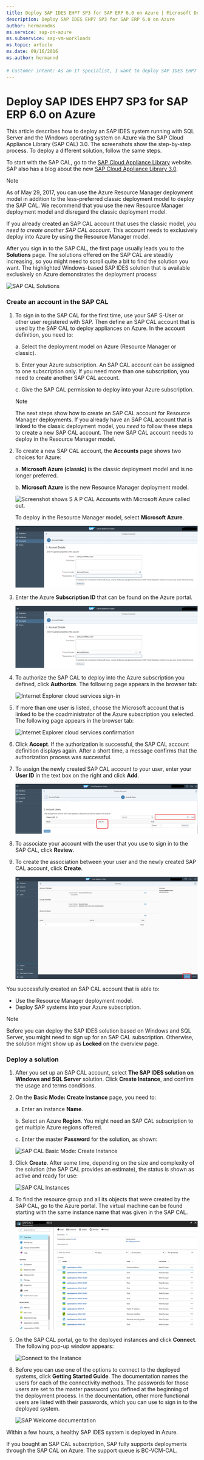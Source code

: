 ```yaml
---
title: Deploy SAP IDES EHP7 SP3 for SAP ERP 6.0 on Azure | Microsoft Docs
description: Deploy SAP IDES EHP7 SP3 for SAP ERP 6.0 on Azure
author: hermanndms
ms.service: sap-on-azure
ms.subservice: sap-vm-workloads
ms.topic: article
ms.date: 09/16/2016
ms.author: hermannd

# Customer intent: As an IT specialist, I want to deploy SAP IDES EHP7 SP3 for SAP ERP 6.0 on Azure using the SAP Cloud Appliance Library, so that I can set up a fully operational SAP system efficiently and utilize cloud resources.
---
```

# Deploy SAP IDES EHP7 SP3 for SAP ERP 6.0 on Azure
This article describes how to deploy an SAP IDES system running with SQL Server and the Windows operating system on Azure via the SAP Cloud Appliance Library (SAP CAL) 3.0. The screenshots show the step-by-step process. To deploy a different solution, follow the same steps.

To start with the SAP CAL, go to the [SAP Cloud Appliance Library](https://cal.sap.com/) website. SAP also has a blog about the new [SAP Cloud Appliance Library 3.0](https://scn.sap.com/community/cloud-appliance-library/blog/2016/05/27/sap-cloud-appliance-library-30-came-with-a-new-user-experience). 

> [!NOTE]
> As of May 29, 2017, you can use the Azure Resource Manager deployment model in addition to the less-preferred classic deployment model to deploy the SAP CAL. We recommend that you use the new Resource Manager deployment model and disregard the classic deployment model.

If you already created an SAP CAL account that uses the classic model, *you need to create another SAP CAL account*. This account needs to exclusively deploy into Azure by using the Resource Manager model.

After you sign in to the SAP CAL, the first page usually leads you to the **Solutions** page. The solutions offered on the SAP CAL are steadily increasing, so you might need to scroll quite a bit to find the solution you want. The highlighted Windows-based SAP IDES solution that is available exclusively on Azure demonstrates the deployment process:

![SAP CAL Solutions](./media/cal-ides-erp6-ehp7-sp3-sql/ides-pic1.jpg)

### Create an account in the SAP CAL
1. To sign in to the SAP CAL for the first time, use your SAP S-User or other user registered with SAP. Then define an SAP CAL account that is used by the SAP CAL to deploy appliances on Azure. In the account definition, you need to:

    a. Select the deployment model on Azure (Resource Manager or classic).

    b. Enter your Azure subscription. An SAP CAL account can be assigned to one subscription only. If you need more than one subscription, you need to create another SAP CAL account.
    
    c. Give the SAP CAL permission to deploy into your Azure subscription.

   > [!NOTE]
   >  The next steps show how to create an SAP CAL account for Resource Manager deployments. If you already have an SAP CAL account that is linked to the classic deployment model, you *need* to follow these steps to create a new SAP CAL account. The new SAP CAL account needs to deploy in the Resource Manager model.

1. To create a new SAP CAL account, the **Accounts** page shows two choices for Azure: 

    a. **Microsoft Azure (classic)** is the classic deployment model and is no longer preferred.

    b. **Microsoft Azure** is the new Resource Manager deployment model.

    ![Screenshot shows S A P CAL Accounts with Microsoft Azure called out.](./media/cal-ides-erp6-ehp7-sp3-sql/s4h-pic-2a.PNG)

    To deploy in the Resource Manager model, select **Microsoft Azure**.

    ![Screenshot shows S A P CAL Accounts.](./media/cal-ides-erp6-ehp7-sp3-sql/s4h-pic3c.PNG)

1. Enter the Azure **Subscription ID** that can be found on the Azure portal. 

    ![SAP CAL Subscription ID](./media/cal-ides-erp6-ehp7-sp3-sql/s4h-pic3c.PNG)

1. To authorize the SAP CAL to deploy into the Azure subscription you defined, click **Authorize**. The following page appears in the browser tab:

    ![Internet Explorer cloud services sign-in](./media/cal-ides-erp6-ehp7-sp3-sql/s4h-pic4c.PNG)

1. If more than one user is listed, choose the Microsoft account that is linked to be the coadministrator of the Azure subscription you selected. The following page appears in the browser tab:

    ![Internet Explorer cloud services confirmation](./media/cal-ides-erp6-ehp7-sp3-sql/s4h-pic5a.PNG)

1. Click **Accept**. If the authorization is successful, the SAP CAL account definition displays again. After a short time, a message confirms that the authorization process was successful.

1. To assign the newly created SAP CAL account to your user, enter your **User ID** in the text box on the right and click **Add**. 

    ![Account to user association](./media/cal-ides-erp6-ehp7-sp3-sql/s4h-pic8a.PNG)

1. To associate your account with the user that you use to sign in to the SAP CAL, click **Review**. 

1. To create the association between your user and the newly created SAP CAL account, click **Create**.

    ![User to account association](./media/cal-ides-erp6-ehp7-sp3-sql/s4h-pic9b.PNG)

You successfully created an SAP CAL account that is able to:

- Use the Resource Manager deployment model.
- Deploy SAP systems into your Azure subscription.

> [!NOTE]
> Before you can deploy the SAP IDES solution based on Windows and SQL Server, you might need to sign up for an SAP CAL subscription. Otherwise, the solution might show up as **Locked** on the overview page.

### Deploy a solution
1. After you set up an SAP CAL account, select **The SAP IDES solution on Windows and SQL Server** solution. Click **Create Instance**, and confirm the usage and terms conditions. 

1. On the **Basic Mode: Create Instance** page, you need to:

    a. Enter an instance **Name**.

    b. Select an Azure **Region**. You might need an SAP CAL subscription to get multiple Azure regions offered.

    c.  Enter the master **Password** for the solution, as shown:

    ![SAP CAL Basic Mode: Create Instance](./media/cal-ides-erp6-ehp7-sp3-sql/ides-pic10a.png)

1. Click **Create**. After some time, depending on the size and complexity of the solution (the SAP CAL provides an estimate), the status is shown as active and ready for use: 

    ![SAP CAL Instances](./media/cal-ides-erp6-ehp7-sp3-sql/ides-pic12a.png)

1. To find the resource group and all its objects that were created by the SAP CAL, go to the Azure portal. The virtual machine can be found starting with the same instance name that was given in the SAP CAL.

    ![Resource group objects](./media/cal-ides-erp6-ehp7-sp3-sql/ides_resource_group.PNG)

1. On the SAP CAL portal, go to the deployed instances and click **Connect**. The following pop-up window appears: 

    ![Connect to the Instance](./media/cal-ides-erp6-ehp7-sp3-sql/ides-pic14a.PNG)

1. Before you can use one of the options to connect to the deployed systems, click **Getting Started Guide**. The documentation names the users for each of the connectivity methods. The passwords for those users are set to the master password you defined at the beginning of the deployment process. In the documentation, other more functional users are listed with their passwords, which you can use to sign in to the deployed system.

    ![SAP Welcome documentation](./media/cal-ides-erp6-ehp7-sp3-sql/ides-pic15.jpg)

Within a few hours, a healthy SAP IDES system is deployed in Azure.

If you bought an SAP CAL subscription, SAP fully supports deployments through the SAP CAL on Azure. The support queue is BC-VCM-CAL.

